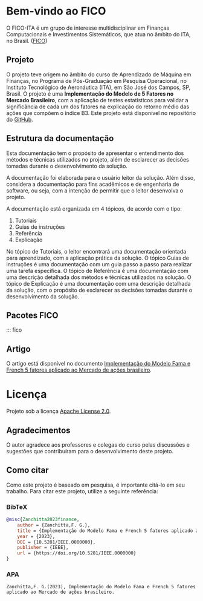 # Bem-vindo ao FICO

O FICO-ITA é um grupo de interesse multidisciplinar em Finanças Computacionais e Investimentos Sistemáticos, que atua no âmbito do ITA, no Brasil.
([FICO](https://fico-ita.github.io/pt-br/fico/))

## Projeto

O projeto teve origem no âmbito do curso de Aprendizado de Máquina em Finanças, no Programa de Pós-Graduação em Pesquisa Operacional, no Instituto Tecnológico de Aeronáutica (ITA), em São José dos Campos, SP, Brasil. O projeto é uma **Implementação do Modelo de 5 Fatores no Mercado Brasileiro**, com a aplicação de testes estatísticos para validar a significância de cada um dos fatores na explicação do retorno médio das ações que compõem o índice B3. Este projeto está disponível no repositório do [GitHub](https://github.com/fico-ita/po_245_2023_T1).

## Estrutura da documentação

Esta documentação tem o propósito de apresentar o entendimento dos métodos e técnicas utilizados no projeto, além de esclarecer as decisões tomadas durante o desenvolvimento da solução.

A documentação foi elaborada para o usuário leitor da solução. Além disso, considera a documentação para fins acadêmicos e de engenharia de software, ou seja, com a intenção de permitir que o leitor desenvolva o projeto.

A documentação está organizada em 4 tópicos, de acordo com o tipo:

1. Tutoriais
2. Guias de instruções
3. Referência
4. Explicação

No tópico de Tutoriais, o leitor encontrará uma documentação orientada para aprendizado, com a aplicação prática da solução. O tópico Guias de instruções é uma documentação com um guia passo a passo para realizar uma tarefa específica. O tópico de Referência é uma documentação com uma descrição detalhada dos métodos e técnicas utilizados na solução. O tópico de Explicação é uma documentação com uma descrição detalhada da solução, com o propósito de esclarecer as decisões tomadas durante o desenvolvimento da solução.

## Pacotes FICO

::: fico

## Artigo

O artigo está disponível no documento
[Implementação do Modelo Fama e French 5 fatores aplicado ao Mercado de ações brasileiro](/materials/project_report.pdf).

# Licença

Projeto sob a licença [Apache License 2.0](https://www.apache.org/licenses/LICENSE-2.0).

## Agradecimentos

O autor agradece aos professores e colegas do curso pelas discussões e sugestões que contribuíram para o desenvolvimento deste projeto.

## Como citar

Como este projeto é baseado em pesquisa, é importante citá-lo em seu trabalho.
Para citar este projeto, utilize a seguinte referência:

### BibTeX

```bibtex
@misc{Zanchitta2023finance,
    author = {Zanchitta,F. G.},
    title = {Implementação do Modelo Fama e French 5 fatores aplicado ao Mercado de ações brasileiro},
    year = {2023},
    DOI = {10.5281/IEEE.0000000},
    publisher = {IEEE},
    url = {https://doi.org/10.5281/IEEE.0000000}
}
```

### APA

```text
Zanchitta,F. G.(2023), Implementação do Modelo Fama e French 5 fatores aplicado ao Mercado de ações brasileiro.
```
